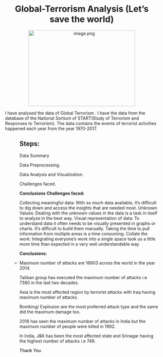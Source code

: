 <h1 align="center">Global-Terrorism Analysis (Let’s save the world)</h1>
<p align="center"> 
<img src=https://media.giphy.com/media/l0HlCjhxMSf6OEX96/giphy.gif alt="image.png" width="350px" height="250px">
  </p>
<p>I have analysed the data of Global Terrorism . I have the data from the database of the National Sortium of START(Study of Terrorism and Responses to Terrorism).
The data contains the events of terrorist activities happened each year from the year 1970-2017.</p>
<ul>
<ul>
 <h2> Steps: </h2> 
<p>Data Summary</p>
<p>Data Preprocessing.</p>
<p>Data Analysis and Visualization.</p>
<p>Challenges faced.</p>
<b>Conclusions</b>
<b>Challenges faced:</b>
<p>
Collecting meaningful data: With so much data available, it’s difficult to dig down and access the insights that are needed most.
Unknown Values: Dealing with the unknown values in the data is a task in itself to analyze in the best way. 
Visual representation of data: To understand data it often needs to be visually presented in graphs or charts. It’s difficult to build them manually. Taking the time to pull information from multiple areas is a time consuming. 
Collate the work: Integrating everyone’s work into a single space took us a little more time than expected in a very well understandable way
  </p>
 <b>Conclusions:</b>
  <li>
<p>Maximum number of attacks are 16903 across the world in the year 2014.</p> 
<p>Taliban group has executed the maximum number of attacks i.e 7360 in the last two decades.</p> 
<p>Asia is the most affected region by terrorist attacks with Iraq having maximum number of attacks.</P>
<p>Bombing/ Explosion are the most preferred attack type and the same did the maximum damage too. </p>
<p>2016 has seen the maximum number of attacks in India but the maximum number of people were killed in 1992.</p> 
<p>In India, J&K has been the most affected state and Srinagar having the highest number of attacks i.e 749.</p>
  </li>
  <h><font color="r"> Thank You</font></h>
